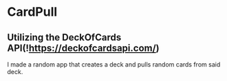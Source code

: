 # CardPull

## Utilizing the DeckOfCards API(!https://deckofcardsapi.com/)
I made a random app that creates a deck and pulls random cards from said deck.